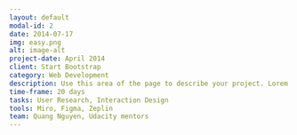 ```yaml
---
layout: default
modal-id: 2
date: 2014-07-17
img: easy.png
alt: image-alt
project-date: April 2014
client: Start Bootstrap
category: Web Development
description: Use this area of the page to describe your project. Lorem ipsum dolor sit amet, consectetur adipisicing elit. Mollitia neque assumenda ipsam nihil, molestias magnam, recusandae quos quis inventore quisquam velit asperiores, vitae? Reprehenderit soluta, eos quod consequuntur itaque. Nam.
time-frame: 20 days
tasks: User Research, Interaction Design
tools: Miro, Figma, Zeplin
team: Quang Nguyen, Udacity mentors
---
```

